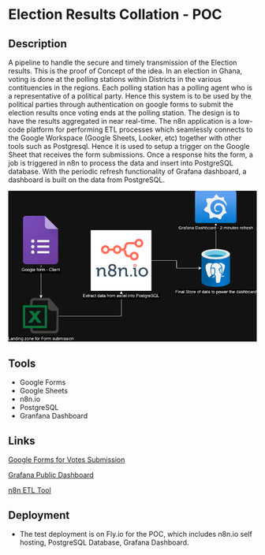# Election Results Collation - POC

## Description
A pipeline to handle the secure and timely transmission of the Election results. This is the proof of Concept of the idea. In an election in Ghana, voting is done at the polling stations within Districts in the various contituencies in the regions. Each polling station has a polling agent who is a representative of a political party. 
Hence this system is to be used by the political parties through authentication on google forms to submit the election results once voting ends at the polling station. The design is to have the results aggregated in near real-time. 
The n8n application is a low-code platform for performing ETL processes which seamlessly connects to the Google Workspace (Google Sheets, Looker, etc) together with other tools such as Postgresql. Hence it is used to setup a trigger on the Google Sheet that receives the form submissions. Once a response hits the form, a job is triggered in n8n to process the data and insert into PostgreSQL database. With the periodic refresh functionality of Grafana dashboard, a dashboard is built on the data from PostgreSQL. 

![alt Design Document](electiondataflowPOC.drawio.png)

## Tools
* Google Forms
* Google Sheets
* n8n.io 
* PostgreSQL
* Granfana Dashboard

## Links 
[Google Forms for Votes Submission](https://forms.gle/FFBo4AGP6rAvGvQ7A)

[Grafana Public Dashboard](https://pocgrafana.fly.dev/public-dashboards/3b06f43deab74623854123eb2ad98444?orgId=1&refresh=10s)

[n8n ETL Tool](https://electionpocn8n.fly.dev/)

## Deployment
* The test deployment is on Fly.io for the POC, which includes n8n.io self hosting, PostgreSQL Database, Grafana Dashboard. 


